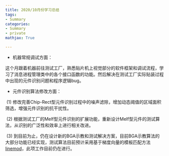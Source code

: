 ```yaml
---
title: 2020/10月份学习总结
tags:
- Summary
categories:
- Summary
- private
mathjax: True

---
```


- 机器常规调试方面：

​	这个月跟着机器前往测试工厂，熟悉贴片机上视觉部分的软件框架和调试流程，学习了消息进程管理类中的各个接口函数的功能。然后解决在测试工厂实际贴装过程中出现的元件识别问题和程序逻辑bug。

- 元件识别算法修改方面：

​	(1) 修改完善Chip-Rect型元件识别过程中的噪声滤除，增加动态阈值的区域面积筛选，增强元件识别的抗干扰性。

​	(2) 根据测试工厂的Melf型元件识别的扩展功能，重新设计Melf型元件的测试算法，从识别的广泛性和效率上进行相关改进。

​	(3) 到目前为止，仍在设计新的BGA示教和测试解决方案，目前BGA示教算法的大部分功能已经实现，测试算法目前预计采用基于梯度向量的模板匹配方法[linemod](https://ieeexplore.ieee.org/document/6042881)，此项工作目前仍在进行。